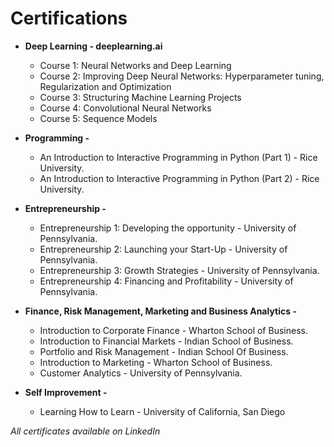 Certifications
======

* **Deep Learning - deeplearning.ai**

  * Course 1: Neural Networks and Deep Learning
  * Course 2: Improving Deep Neural Networks: Hyperparameter tuning, Regularization and Optimization
  * Course 3: Structuring Machine Learning Projects
  * Course 4: Convolutional Neural Networks
  * Course 5: Sequence Models

* **Programming -**
  
  * An Introduction to Interactive Programming in Python (Part 1) - Rice University.
  * An Introduction to Interactive Programming in Python (Part 2) - Rice University.

* **Entrepreneurship -**

  * Entrepreneurship 1: Developing the opportunity - University of Pennsylvania.
  * Entrepreneurship 2: Launching your Start-Up - University of Pennsylvania.
  * Entrepreneurship 3: Growth Strategies - University of Pennsylvania.
  * Entrepreneurship 4: Financing and Profitability - University of Pennsylvania.

* **Finance, Risk Management, Marketing and Business Analytics -**

  * Introduction to Corporate Finance - Wharton School of Business.
  * Introduction to Financial Markets - Indian School of Business.
  * Portfolio and Risk Management - Indian School Of Business.
  * Introduction to Marketing - Wharton School of Business.
  * Customer Analytics - University of Pennsylvania.

* **Self Improvement -**

  * Learning How to Learn - University of California, San Diego

*All certificates available on LinkedIn*
